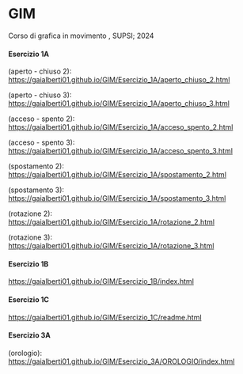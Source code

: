 # GIM
Corso di grafica in movimento , SUPSI; 2024

#### Esercizio 1A
(aperto - chiuso 2): https://gaialberti01.github.io/GIM/Esercizio_1A/aperto_chiuso_2.html

(aperto - chiuso 3): https://gaialberti01.github.io/GIM/Esercizio_1A/aperto_chiuso_3.html

(acceso - spento 2): https://gaialberti01.github.io/GIM/Esercizio_1A/acceso_spento_2.html

(acceso - spento 3): https://gaialberti01.github.io/GIM/Esercizio_1A/acceso_spento_3.html

(spostamento 2): https://gaialberti01.github.io/GIM/Esercizio_1A/spostamento_2.html

(spostamento 3): https://gaialberti01.github.io/GIM/Esercizio_1A/spostamento_3.html

(rotazione 2): https://gaialberti01.github.io/GIM/Esercizio_1A/rotazione_2.html

(rotazione 3): https://gaialberti01.github.io/GIM/Esercizio_1A/rotazione_3.html


#### Esercizio 1B
https://gaialberti01.github.io/GIM/Esercizio_1B/index.html

#### Esercizio 1C
https://gaialberti01.github.io/GIM/Esercizio_1C/readme.html

#### Esercizio 3A
(orologio): https://gaialberti01.github.io/GIM/Esercizio_3A/OROLOGIO/index.html
